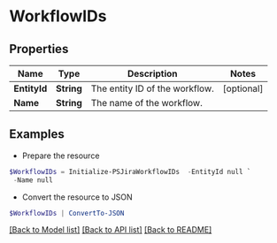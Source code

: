 # WorkflowIDs
## Properties

Name | Type | Description | Notes
------------ | ------------- | ------------- | -------------
**EntityId** | **String** | The entity ID of the workflow. | [optional] 
**Name** | **String** | The name of the workflow. | 

## Examples

- Prepare the resource
```powershell
$WorkflowIDs = Initialize-PSJiraWorkflowIDs  -EntityId null `
 -Name null
```

- Convert the resource to JSON
```powershell
$WorkflowIDs | ConvertTo-JSON
```

[[Back to Model list]](../README.md#documentation-for-models) [[Back to API list]](../README.md#documentation-for-api-endpoints) [[Back to README]](../README.md)

